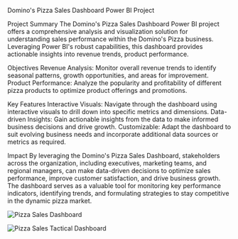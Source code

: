 Domino's Pizza Sales Dashboard Power BI Project

Project Summary
The Domino's Pizza Sales Dashboard Power BI project offers a comprehensive analysis and visualization solution for understanding sales performance within the Domino's Pizza business. Leveraging Power BI's robust capabilities, this dashboard provides actionable insights into revenue trends, product performance.

Objectives
Revenue Analysis: Monitor overall revenue trends to identify seasonal patterns, growth opportunities, and areas for improvement.
Product Performance: Analyze the popularity and profitability of different pizza products to optimize product offerings and promotions.

Key Features
Interactive Visuals: Navigate through the dashboard using interactive visuals to drill down into specific metrics and dimensions.
Data-driven Insights: Gain actionable insights from the data to make informed business decisions and drive growth.
Customizable: Adapt the dashboard to suit evolving business needs and incorporate additional data sources or metrics as required.

Impact
By leveraging the Domino's Pizza Sales Dashboard, stakeholders across the organization, including executives, marketing teams, and regional managers, can make data-driven decisions to optimize sales performance, improve customer satisfaction, and drive business growth. The dashboard serves as a valuable tool for monitoring key performance indicators, identifying trends, and formulating strategies to stay competitive in the dynamic pizza market.


![Pizza Sales Dashboard](https://github.com/Ashutoshkt98/Power-BI-Project/assets/168357276/1c929430-521d-4883-829a-ff45821c3e6c)

![Pizza Sales Tactical Dashboard](https://github.com/Ashutoshkt98/Power-BI-Project/assets/168357276/08991fc6-7d85-437d-9da2-33df53c6722d)
